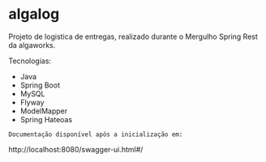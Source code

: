# algalog



Projeto de logistica de entregas, realizado durante o Mergulho Spring Rest da algaworks.

Tecnologias:
- Java 
- Spring Boot
- MySQL
- Flyway
- ModelMapper
- Spring Hateoas

`Documentação disponível após a inicialização em:`


http://localhost:8080/swagger-ui.html#/
